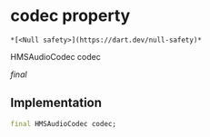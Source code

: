 


# codec property




    *[<Null safety>](https://dart.dev/null-safety)*


HMSAudioCodec codec
  
_final_






## Implementation

```dart
final HMSAudioCodec codec;


```







